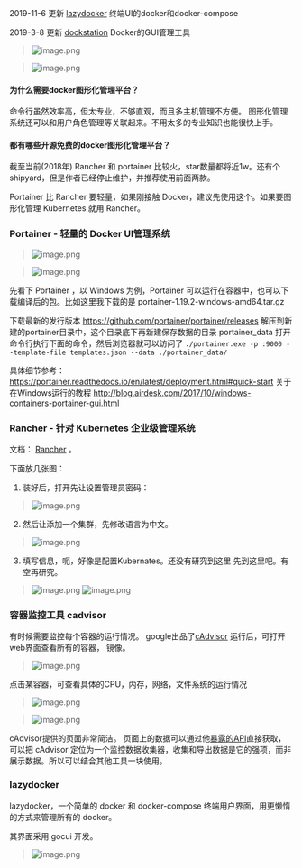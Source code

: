 2019-11-6 更新 [lazydocker](https://github.com/jesseduffield/lazydocker) 终端UI的docker和docker-compose

2019-3-8 更新 [dockstation](https://dockstation.io/) Docker的GUI管理工具
> ![image.png](https://hexo-blog.pek3b.qingstor.com/upload_images/71414-aaad497aabec7f5e.png?imageMogr2/auto-orient/strip%7CimageView2/2/w/1240)

> ![image.png](https://hexo-blog.pek3b.qingstor.com/upload_images/71414-cab0bbf35db95f74.png?imageMogr2/auto-orient/strip%7CimageView2/2/w/1240)



#### 为什么需要docker图形化管理平台？
命令行虽然效率高，但太专业，不够直观，而且多主机管理不方便。
图形化管理系统还可以和用户角色管理等关联起来。不用太多的专业知识也能很快上手。
#### 都有哪些开源免费的docker图形化管理平台？
截至当前(2018年) Rancher 和 portainer 比较火，star数量都将近1w。还有个shipyard，但是作者已经停止维护，并推荐使用前面两款。

Portainer 比 Rancher 要轻量，如果刚接触 Docker，建议先使用这个。如果要图形化管理 Kubernetes  就用 Rancher。

### Portainer - 轻量的 Docker UI管理系统

> ![image.png](https://hexo-blog.pek3b.qingstor.com/upload_images/71414-eaa69a845ab89428.png?imageMogr2/auto-orient/strip%7CimageView2/2/w/1240)

> ![image.png](https://hexo-blog.pek3b.qingstor.com/upload_images/71414-93857d2ec1052009.png?imageMogr2/auto-orient/strip%7CimageView2/2/w/1240)

先看下 Portainer ，以 Windows 为例，Portainer 可以运行在容器中，也可以下载编译后的包。比如这里我下载的是 portainer-1.19.2-windows-amd64.tar.gz

下载最新的发行版本 https://github.com/portainer/portainer/releases
解压到新建的portainer目录中，这个目录底下再新建保存数据的目录 portainer_data
打开命令行执行下面的命令，然后浏览器就可以访问了
`./portainer.exe -p :9000 --template-file templates.json --data ./portainer_data/`

具体细节参考：
https://portainer.readthedocs.io/en/latest/deployment.html#quick-start
关于在Windows运行的教程
http://blog.airdesk.com/2017/10/windows-containers-portainer-gui.html

### Rancher - 针对 Kubernetes 企业级管理系统

文档： [Rancher](https://rancher.com/docs/rancher/v2.x/en/quick-start-guide/deployment/quickstart-manual-setup/) 。

下面放几张图：
1. 装好后，打开先让设置管理员密码：
> ![image.png](https://hexo-blog.pek3b.qingstor.com/upload_images/71414-9d7720d226bc6f2d.png?imageMogr2/auto-orient/strip%7CimageView2/2/w/1240)
2. 然后让添加一个集群，先修改语言为中文。
> ![image.png](https://hexo-blog.pek3b.qingstor.com/upload_images/71414-f3ffd82a4feaf9d4.png?imageMogr2/auto-orient/strip%7CimageView2/2/w/1240)
3. 填写信息，呃，好像是配置Kubernates。还没有研究到这里
先到这里吧。有空再研究。
> ![image.png](https://hexo-blog.pek3b.qingstor.com/upload_images/71414-02cafc5cb18c7063.png?imageMogr2/auto-orient/strip%7CimageView2/2/w/1240)
> ![image.png](https://hexo-blog.pek3b.qingstor.com/upload_images/71414-16d6303508e1d675.png?imageMogr2/auto-orient/strip%7CimageView2/2/w/1240)

###  容器监控工具 cadvisor
有时候需要监控每个容器的运行情况。
google出品了[cAdvisor](https://github.com/google/cadvisor)
运行后，可打开web界面查看所有的容器， 镜像。
> ![image.png](https://hexo-blog.pek3b.qingstor.com/upload_images/71414-f86d81e3bc40d1ea.png?imageMogr2/auto-orient/strip%7CimageView2/2/w/1240)

点击某容器，可查看具体的CPU，内存，网络，文件系统的运行情况
> ![image.png](https://hexo-blog.pek3b.qingstor.com/upload_images/71414-7404a3e9f389222e.png?imageMogr2/auto-orient/strip%7CimageView2/2/w/1240)

> ![image.png](https://hexo-blog.pek3b.qingstor.com/upload_images/71414-5c06e6e73103654e.png?imageMogr2/auto-orient/strip%7CimageView2/2/w/1240)

cAdvisor提供的页面非常简洁。
页面上的数据可以通过他[暴露的API](https://github.com/google/cadvisor/blob/master/docs/api.md)直接获取，可以把 cAdvisor 定位为一个监控数据收集器，收集和导出数据是它的强项，而非展示数据。所以可以结合其他工具一块使用。

### lazydocker
lazydocker，一个简单的 docker 和 docker-compose 终端用户界面，用更懒惰的方式来管理所有的 docker。

其界面采用 gocui 开发。
> ![image.png](https://static.oschina.net/uploads/space/2019/0630/141740_uL43_3734192.gif)

